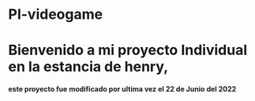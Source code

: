 # PI-videogame

# Bienvenido a mi proyecto Individual en la estancia de henry, 
#### este proyecto fue modificado por ultima vez el 22 de Junio del 2022   
